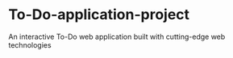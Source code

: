 # To-Do-application-project
An interactive To-Do web application built with cutting-edge web technologies 
